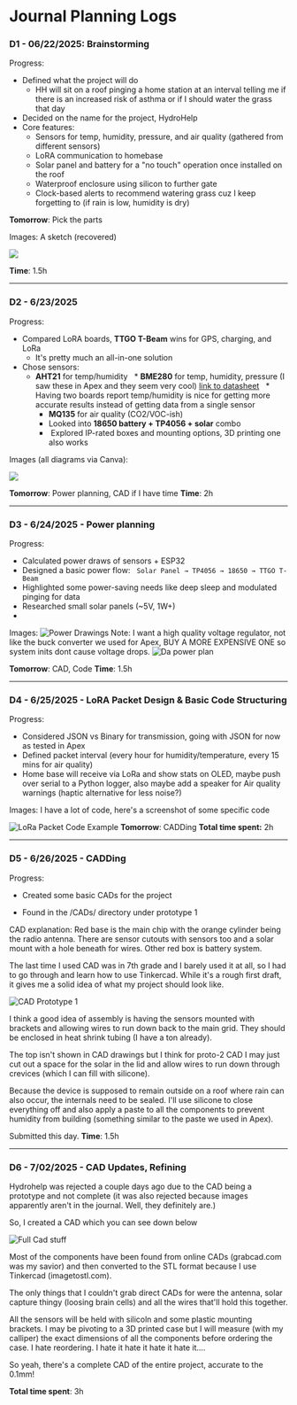 # Journal Planning Logs

### D1 - 06/22/2025: Brainstorming

Progress:
* Defined what the project will do
	* HH will sit on a roof pinging a home station at an interval telling me if there is an increased risk of asthma or if I should water the grass that day
* Decided on the name for the project, HydroHelp
* Core features:
	* Sensors for temp, humidity, pressure, and air quality (gathered from different sensors)
	* LoRA communication to homebase
	* Solar panel and battery for a "no touch" operation once installed on the roof
	* Waterproof enclosure using silicon to further gate
	* Clock-based alerts to recommend watering grass cuz I keep forgetting to (if rain is low, humidity is dry)

**Tomorrow**: Pick the parts

Images: A sketch (recovered)

![](Images/sketch-6-23.jpg)

**Time**: 1.5h

---
### D2 - 6/23/2025

Progress: 
* Compared LoRA boards,  **TTGO T-Beam** wins for GPS, charging, and LoRa
	* It's pretty much an all-in-one solution
* Chose sensors:
	* **AHT21** for temp/humidity
	  * **BME280** for temp, humidity, pressure (I saw these in Apex and they seem very cool) [link to datasheet](https://www.bosch-sensortec.com/media/boschsensortec/downloads/datasheets/bst-bme280-ds002.pdf)
		  * Having two boards report temp/humidity is nice for getting more accurate results instead of getting data from a single sensor
	  * **MQ135** for air quality (CO2/VOC-ish)
	  * Looked into **18650 battery + TP4056 + solar** combo
	  *  Explored IP-rated boxes and mounting options, 3D printing one also works

Images (all diagrams via Canva):

![](Images/basic-diagram-draw-lowqualityexport.png)

**Tomorrow**: Power planning, CAD if I have time
**Time**: 2h

---
### D3 - 6/24/2025 - Power planning
Progress:
* Calculated power draws of sensors + ESP32
* Designed a basic power flow:   `Solar Panel → TP4056 → 18650 → TTGO T-Beam`
* Highlighted some power-saving needs like deep sleep and modulated pinging for data
* Researched small solar panels  (~5V, 1W+)
* 
Images: 
![Power Drawings](Images/power-drawings.png)
Note: I want a high quality voltage regulator, not like the buck converter we used for Apex, BUY A MORE EXPENSIVE ONE so system inits dont cause voltage drops.
![Da power plan](Images/power-plan.png)

**Tomorrow**: CAD, Code
**Time**: 1.5h

---
### D4 - 6/25/2025 - LoRA Packet Design & Basic Code Structuring

Progress:
* Considered JSON vs Binary for transmission, going with JSON for now as tested in Apex
* Defined packet interval (every hour for humidity/temperature, every 15 mins for air quality)
* Home base will receive via LoRa and show stats on OLED, maybe push over serial to a Python logger, also maybe add a speaker for Air quality warnings (haptic alternative for less noise?)

Images: I have a lot of code, here's a screenshot of some specific code

![LoRa Packet Code Example](Images/codestuff.png)
**Tomorrow**: CADDing
**Total time spent:** 2h

---
### D5 - 6/26/2025 - CADDing 
Progress:
* Created some basic CADs for the project

* Found in the /CADs/ directory under prototype 1

CAD explanation: Red base is the main chip with the orange cylinder being the radio antenna. There are sensor cutouts with sensors too and a solar mount with a hole beneath for wires. Other red box is battery system.

The last time I used CAD was in 7th grade and I barely used it at all, so I had to go through and learn how to use Tinkercad. While it's a rough first draft, it gives me a solid idea of what my project should look like.

![CAD Prototype 1](Images/cad-proto1.png)

I think a good idea of assembly is having the sensors mounted with brackets and allowing wires to run down back to the main grid. They should be enclosed in heat shrink tubing (I have a ton already).

The top isn't shown in CAD drawings but I think for proto-2 CAD I may just cut out a space for the solar in the lid and allow wires to run down through crevices (which I can fill with silicone).

Because the device is supposed to remain outside on a roof where rain can also occur, the internals need to be sealed. I'll use silicone to close everything off and also apply a paste to all the components to prevent humidity from building (something similar to the paste we used in Apex).

Submitted this day.
**Time**: 1.5h

---

### D6 - 7/02/2025 - CAD Updates, Refining

Hydrohelp was rejected a couple days ago due to the CAD being a prototype and not complete (it was also rejected because images apparently aren't in the journal. Well, they definitely are.)

So, I created a CAD which you can see down below


![Full Cad stuff](Images/full-cad.png)

Most of the components have been found from online CADs (grabcad.com was my savior) and then converted to the STL format because I use Tinkercad (imagetostl.com).

The only things that I couldn't grab direct CADs for were the antenna, solar capture thingy (loosing brain cells) and all the wires that'll hold this together.

All the sensors will be held with silicoln and some plastic mounting brackets. I may be pivoting to a 3D printed case but I will measure (with my calliper) the exact dimensions of all the components before ordering the case. I hate reordering. I hate it hate it hate it hate it....

So yeah, there's a complete CAD of the entire project, accurate to the 0.1mm!

**Total time spent**: 3h